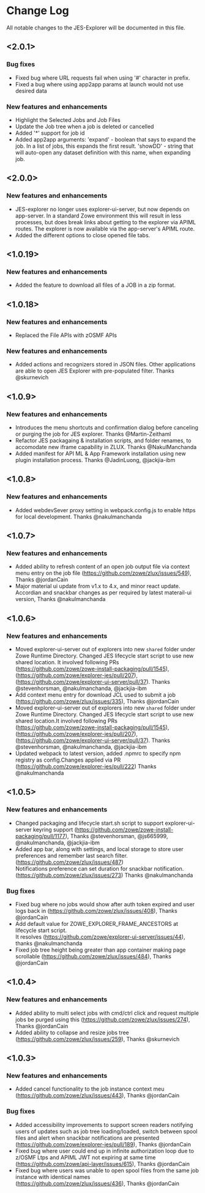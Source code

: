 # Change Log
All notable changes to the JES-Explorer will be documented in this file.

## <2.0.1>

### Bug fixes
- Fixed bug where URL requests fail when using '#' character in prefix.
- Fixed a bug where using app2app params at launch would not use desired data

### New features and enhancements
- Highlight the Selected Jobs and Job Files
- Update the Job tree when a job is deleted or cancelled
- Added '*' support for job id
- Added app2app arguments: 'expand' - boolean that says to expand the job. In a list of jobs, this expands the first result. 'showDD' - string that will auto-open any dataset definition with this name, when expanding job.

## <2.0.0>

### New features and enhancements
- JES-explorer no longer uses explorer-ui-server, but now depends on app-server. In a standard Zowe environment this will result in less processes, but does break links about getting to the explorer via APIML routes. The explorer is now available via the app-server's APIML route.
- Added the different options to close opened file tabs.

## <1.0.19>

### New features and enhancements
- Added the feature to download all files of a JOB in a zip format.

## <1.0.18>

### New features and enhancements
- Replaced the File APIs with zOSMF APIs

### New features and enhancements
- Added actions and recognizers stored in JSON files. Other applications are able to open JES Explorer with pre-populated filter. Thanks @skurnevich

## <1.0.9>

### New features and enhancements
- Introduces the menu shortcuts and confirmation dialog before canceling or purging the job for JES explorer. Thanks @Martin-Zeithaml
- Refactor JES packagaing & installation scripts, and folder renames, to accomodate new iframe capability in ZLUX. Thanks @NakulManchanda
- Added manifest for API ML & App Framework installation using new plugin installation process. Thanks @JadinLuong, @jackjia-ibm

## <1.0.8>

### New features and enhancements
- Added webdevSever proxy setting in webpack.config.js to enable https for local development. Thanks @nakulmanchanda

## <1.0.7>

### New features and enhancements
- Added ability to refresh content of an open job output file via context menu entry on the job file (https://github.com/zowe/zlux/issues/549), Thanks @jordanCain
- Major material ui update from v1.x to 4.x, and minor react update. Accordian and snackbar changes as per required by latest materail-ui version, Thanks @nakulmanchanda

## <1.0.6>

### New features and enhancements
- Moved explorer-ui-server out of explorers into new `shared` folder under Zowe Runtime Directory.
  Changed JES lifecycle start script to use new shared location.
  It involved following PRs (https://github.com/zowe/zowe-install-packaging/pull/1545), 
  (https://github.com/zowe/explorer-jes/pull/207), (https://github.com/zowe/explorer-ui-server/pull/37). 
  Thanks @stevenhorsman, @nakulmanchanda, @jackjia-ibm
- Add context menu entry for download JCL used to submit a job (https://github.com/zowe/zlux/issues/335), 
  Thanks @jordanCain
- Moved explorer-ui-server out of explorers into new `shared` folder under Zowe Runtime Directory. Changed JES lifecycle start script to use new shared location.It involved following PRs (https://github.com/zowe/zowe-install-packaging/pull/1545), (https://github.com/zowe/explorer-jes/pull/207), (https://github.com/zowe/explorer-ui-server/pull/37). Thanks @stevenhorsman, @nakulmanchanda, @jackjia-ibm
- Updated webpack to latest version, added .npmrc to specify npm registry as config.Changes applied via PR (https://github.com/zowe/explorer-jes/pull/222) Thanks @nakulmanchanda 

## <1.0.5>

### New features and enhancements
- Changed packaging and lifecycle start.sh script to support explorer-ui-server keyring support (https://github.com/zowe/zowe-install-packaging/pull/1177), Thanks @stevenhorsman, @js665999, @nakulmanchanda, @jackjia-ibm
- Added app bar, along with settings, and local storage to store user preferences and remember last search filter.(https://github.com/zowe/zlux/issues/487)    
  Notifications preference can set duration for snackbar notification.(https://github.com/zowe/zlux/issues/273) Thanks @nakulmanchanda

### Bug fixes
- Fixed bug where no jobs would show after auth token expired and user logs back in (https://github.com/zowe/zlux/issues/408), Thanks @jordanCain
- Add default value for ZOWE_EXPLORER_FRAME_ANCESTORS at lifecycle start script.           
  It resolves (https://github.com/zowe/explorer-ui-server/issues/44), thanks @nakulmanchanda
- Fixed job tree height being greater than app container making page scrollable (https://github.com/zowe/zlux/issues/484), Thanks @jordanCain

## <1.0.4>

### New features and enhancements
- Added ability to multi select jobs with cmd/ctrl click and request multiple jobs be purged using this (https://github.com/zowe/zlux/issues/274), Thanks @jordanCain
- Added ability to collapse and resize jobs tree (https://github.com/zowe/zlux/issues/259), Thanks @skurnevich

## <1.0.3>

### New features and enhancements
<!--- - Format: Added support for <xx>. (Issue/PR number) [Doc link if any] [Thanks @contributor] --->
- Added cancel functionality to the job instance context meu (https://github.com/zowe/zlux/issues/443), Thanks @jordanCain

### Bug fixes
<!--- - Format: Fixed <xx>. (Issue/PR number) [Doc link if any] [Thanks @contributor] --->
- Added accessibility improvements to support screen readers notifying users of updates such as job tree loading/loaded, switch between spool files and alert when snackbar notifications are presented (https://github.com/zowe/explorer-jes/pull/189), Thanks @jordanCain
- Fixed bug where user could end up in infinite authorization loop due to z/OSMF Ltps and APIML JWT not expiring at same time (https://github.com/zowe/api-layer/issues/615), Thanks @jordanCain
- Fixed bug where users was unable to open spool files from the same job instance with identical names (https://github.com/zowe/zlux/issues/436), Thanks @jordanCain
